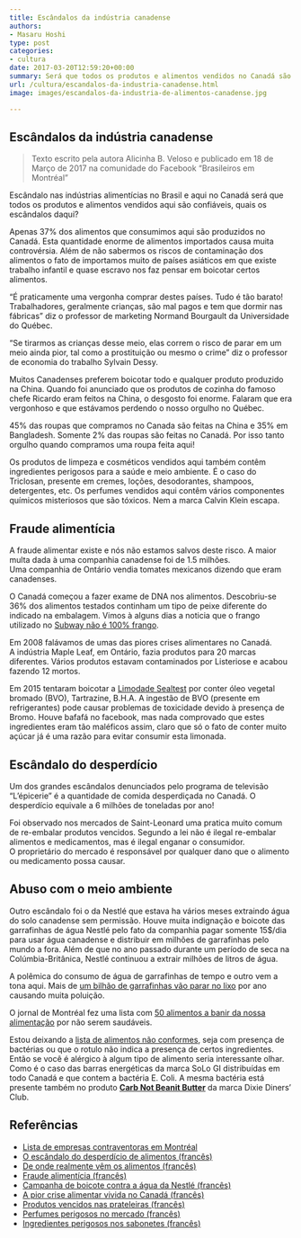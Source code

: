 ```yaml
---
title: Escândalos da indústria canadense
authors:
- Masaru Hoshi
type: post
categories:
- cultura
date: 2017-03-20T12:59:20+00:00
summary: Será que todos os produtos e alimentos vendidos no Canadá são confiáveis? Conheça alguns dos escândalos da indústria canadense
url: /cultura/escandalos-da-industria-canadense.html
image: images/escandalos-da-industria-de-alimentos-canadense.jpg

---
```

## Escândalos da indústria canadense

> Texto escrito pela autora Alicinha B. Veloso e publicado em 18 de Março de 2017 na comunidade do Facebook &#8220;Brasileiros em Montréal&#8221;

Escândalo nas indústrias alimentícias no Brasil e aqui no Canadá será que todos os produtos e alimentos vendidos aqui são confiáveis, quais os escândalos daqui?

Apenas 37% dos alimentos que consumimos aqui são produzidos no Canadá. Esta quantidade enorme de alimentos importados causa muita controvérsia. Além de não sabermos os riscos de contaminação dos alimentos o fato de importamos muito de países asiáticos em que existe trabalho infantil e quase escravo nos faz pensar em boicotar certos alimentos.

&#8220;É praticamente uma vergonha comprar destes países. Tudo é tão barato! Trabalhadores, geralmente crianças, são mal pagos e tem que dormir nas fábricas&#8221; diz o professor de marketing Normand Bourgault da Universidade do Québec.

&#8220;Se tirarmos as crianças desse meio, elas correm o risco de parar em um meio ainda pior, tal como a prostituição ou mesmo o crime&#8221; diz o professor de economia do trabalho Sylvain Dessy.

Muitos Canadenses preferem boicotar todo e qualquer produto produzido na China. Quando foi anunciado que os produtos de cozinha do famoso chefe Ricardo eram feitos na China, o desgosto foi enorme. Falaram que era vergonhoso e que estávamos perdendo o nosso orgulho no Québec.

45% das roupas que compramos no Canada são feitas na China e 35% em Bangladesh. Somente 2% das roupas são feitas no Canadá. Por isso tanto orgulho quando compramos uma roupa feita aqui!

Os produtos de limpeza e cosméticos vendidos aqui também contêm ingredientes perigosos para a saúde e meio ambiente. É o caso do Triclosan, presente em cremes, loções, desodorantes, shampoos, detergentes, etc. Os perfumes vendidos aqui contêm vários componentes químicos misteriosos que são tóxicos. Nem a marca Calvin Klein escapa.

## Fraude alimentícia

A fraude alimentar existe e nós não estamos salvos deste risco. A maior multa dada à uma companhia canadense foi de 1.5 milhões. Uma companhia de Ontário vendia tomates mexicanos dizendo que eram canadenses.

O Canadá começou a fazer exame de DNA nos alimentos. Descobriu-se 36% dos alimentos testados continham um tipo de peixe diferente do indicado na embalagem. Vimos à alguns dias a noticia que o frango utilizado no <a href="http://www.cbc.ca/news/business/marketplace-chicken-fast-food-1.3993967" target="_blank" rel="noopener noreferrer">Subway não é 100% frango</a>.

Em 2008 falávamos de umas das piores crises alimentares no Canadá. A indústria Maple Leaf, em Ontário, fazia produtos para 20 marcas diferentes. Vários produtos estavam contaminados por Listeriose e acabou fazendo 12 mortos.

Em 2015 tentaram boicotar a <a href="http://journalmetro.com/opinions/inspecteur-viral/822929/la-limonade-sealtest-est-elle-vraiment-dangereuse-voici-les-faits/" target="_blank" rel="noopener noreferrer">Limodade Sealtest</a> por conter óleo vegetal bromado (BVO), Tartrazine, B.H.A. A ingestão de BVO (presente em refrigerantes) pode causar problemas de toxicidade devido à presença de Bromo. Houve bafafá no facebook, mas nada comprovado que estes ingredientes eram tão maléficos assim, claro que só o fato de conter muito açúcar já é uma razão para evitar consumir esta limonada.

## Escândalo do desperdício

Um dos grandes escândalos denunciados pelo programa de televisão &#8220;L&#8217;épicerie&#8221; é a quantidade de comida desperdiçada no Canadá. O desperdício equivale a 6 milhões de toneladas por ano!

Foi observado nos mercados de Saint-Leonard uma pratica muito comum de re-embalar produtos vencidos. Segundo a lei não é ilegal re-embalar alimentos e medicamentos, mas é ilegal enganar o consumidor. O proprietário do mercado é responsável por qualquer dano que o alimento ou medicamento possa causar.

## Abuso com o meio ambiente

Outro escândalo foi o da Nestlé que estava ha vários meses extraindo água do solo canadense sem permissão. Houve muita indignação e boicote das garrafinhas de água Nestlé pelo fato da companhia pagar somente 15$/dia para usar água canadense e distribuir em milhões de garrafinhas pelo mundo a fora. Além de que no ano passado durante um período de seca na Colúmbia-Britânica, Nestlé continuou a extrair milhões de litros de água.

A polêmica do consumo de água de garrafinhas de tempo e outro vem a tona aqui. Mais de <a href="http://ici.radio-canada.ca/audio-video/media-7555375/le-scandale-des-bouteilles-deau-en-plastique" target="_blank" rel="noopener noreferrer">um bilhão de garrafinhas vão parar no lixo</a> por ano causando muita poluição.

O jornal de Montréal fez uma lista com <a href="http://www.journaldemontreal.com/jm/50paniers" target="_blank" rel="noopener noreferrer">50 alimentos a banir da nossa alimentação</a> por não serem saudáveis.

Estou deixando a <a href="http://www.inspection.gc.ca/about-the-cfia/newsroom/food-recall-warnings/eng/1299076382077/1299076493846" target="_blank" rel="noopener noreferrer">lista de alimentos não conformes</a>, seja com presença de bactérias ou que o rotulo não indica a presença de certos ingredientes. Então se você é alérgico à algum tipo de alimento seria interessante olhar. Como é o caso das barras energéticas da marca SoLo GI distribuídas em todo Canadá e que contem a bactéria E. Coli. A mesma bactéria está presente também no produto <a href="http://www.inspection.gc.ca/about-the-cfia/newsroom/food-recall-warnings/complete-listing/2017-03-13/eng/1489440050245/1489440053285" target="_blank" rel="noopener noreferrer"><strong>Carb Not Beanit Butter</strong></a> da marca Dixie Diners&#8217; Club.

## Referências

  * <a href="http://ville.montreal.qc.ca/portal/page?_pageid=2136,2655580&_dad=portal&_schema=PORTAL&start=1" target="_blank" rel="noopener noreferrer">Lista de empresas contraventoras em Montréal</a>
  * <a href="http://ici.radio-canada.ca/emissions/l_epicerie/2011-2012/Reportage.asp?idDoc=185833" target="_blank" rel="noopener noreferrer">O escândalo do desperdício de alimentos (francês)</a>
  * <a href="http://www.journaldemontreal.com/2016/03/19/dou-viennent-reellement-nos-aliments" target="_blank" rel="noopener noreferrer">De onde realmente vêm os alimentos (francês)</a>
  * <a href="http://plus.lapresse.ca/screens/077969f3-bf27-4086-8450-bdb41a159f49%7C_0.html" target="_blank" rel="noopener noreferrer">Fraude alimentícia (francês)</a>
  * <a href="http://www.journaldemontreal.com/2016/09/25/campagne-de-boycottage-contre-lembouteillage-de-leau-par-nestle" target="_blank" rel="noopener noreferrer">Campanha de boicote contra a água da Nestlé (francês)</a>
  * <a href="http://www.lapresse.ca/actualites/sante/200808/26/01-20078-la-pire-crise-alimentaire-du-canada-en-vue.php" target="_blank" rel="noopener noreferrer">A pior crise alimentar vivida no Canadá (francês)</a>
  * <a href="http://journalmetro.com/local/saint-leonard/actualites/648755/des-produits-perimes-sur-les-tablettes-des-epiceries/" target="_blank" rel="noopener noreferrer">Produtos vencidos nas prateleiras (francês)</a>
  * <a href="http://ici.radio-canada.ca/nouvelle/473130/parfums-chimiques-etude" target="_blank" rel="noopener noreferrer">Perfumes perigosos no mercado (francês)</a>
  * <a href="http://www.journaldemontreal.com/2016/09/17/des-ingredients-dangereux-dans-les-savons-antibacteriens" target="_blank" rel="noopener noreferrer">Ingredientes perigosos nos sabonetes (francês)</a>